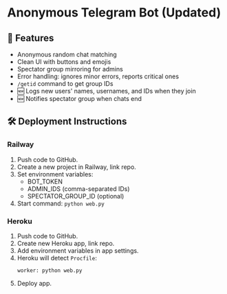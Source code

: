 # Anonymous Telegram Bot (Updated)

## 🚀 Features
- Anonymous random chat matching
- Clean UI with buttons and emojis
- Spectator group mirroring for admins
- Error handling: ignores minor errors, reports critical ones
- `/getid` command to get group IDs
- 🆕 Logs new users' names, usernames, and IDs when they join
- 🆕 Notifies spectator group when chats end

## 🛠 Deployment Instructions

### Railway
1. Push code to GitHub.
2. Create a new project in Railway, link repo.
3. Set environment variables:
   - BOT_TOKEN
   - ADMIN_IDS (comma-separated IDs)
   - SPECTATOR_GROUP_ID (optional)
4. Start command: `python web.py`

### Heroku
1. Push code to GitHub.
2. Create new Heroku app, link repo.
3. Add environment variables in app settings.
4. Heroku will detect `Procfile`:
   ```
   worker: python web.py
   ```
5. Deploy app.
